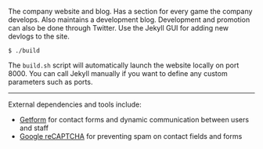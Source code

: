 The company website and blog. Has a section for every game the company develops. Also maintains a development blog. 
Development and promotion can also be done through Twitter. Use the Jekyll GUI for adding new devlogs to the site.

```Shell
$ ./build
```

The `build.sh` script will automatically launch the website locally on port 8000. 
You can call Jekyll manually if you want to define any custom parameters such as ports.

---


External dependencies and tools include:

- [Getform](https://getform.io/) for contact forms and dynamic communication between users and staff
- [Google reCAPTCHA](https://www.google.com/recaptcha) for preventing spam on contact fields and forms
